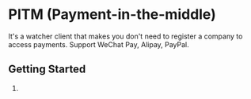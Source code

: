 # PITM (Payment-in-the-middle)

It's a watcher client that makes you don't need to register a company to access payments. Support WeChat Pay, Alipay, PayPal.

## Getting Started
1. 
